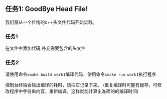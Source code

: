## 任务1: GoodBye Head File!

我们将从一个传统的c++头文件代码开始实践。

### 任务1

在文件[](1.cpp)中添加代码,补充需要包含的头文件

### 任务2 

请使用命令`xmake build work1`编译代码，使用命令`xmake run work1`执行程序

控制台终端会输出编译的耗时，请把它记录下来。 (重复编译时可能有缓存，可修改程序中字符串内容，重新编译，这样就能计算出准确的[](1.cpp)的编译时间)
